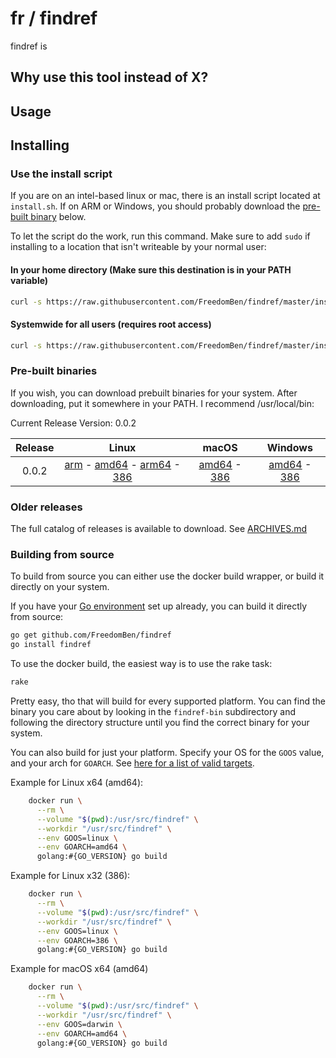 # fr / findref



findref is

## Why use this tool instead of X?



## Usage



## Installing

### Use the install script

If you are on an intel-based linux or mac, there is an install script located at
`install.sh`.  If on ARM or Windows, you should probably download the
[pre-built binary](#pre-built-binaries) below.

To let the script do the work, run this command.  Make sure to add `sudo` if
installing to a location that isn't writeable by your normal user:

#### In your home directory (Make sure this destination is in your PATH variable)
```bash
curl -s https://raw.githubusercontent.com/FreedomBen/findref/master/install.sh | bash -s $HOME/bin
```

#### Systemwide for all users (requires root access)
```bash
curl -s https://raw.githubusercontent.com/FreedomBen/findref/master/install.sh | sudo bash -s /usr/local/bin
```

### Pre-built binaries

If you wish, you can download prebuilt binaries for your system.  After downloading,
put it somewhere in your PATH.  I recommend /usr/local/bin:

Current Release Version: 0.0.2

| Release | Linux                     | macOS | Windows |
|:-------:|:-------------------------:|:-------------:|:-------------:|
| 0.0.2 | [arm](https://raw.githubusercontent.com/FreedomBen/findref-bin/master/0.0.2/linux/arm/findref) - [amd64](https://raw.githubusercontent.com/FreedomBen/findref-bin/master/0.0.2/linux/amd64/findref) - [arm64](https://raw.githubusercontent.com/FreedomBen/findref-bin/master/0.0.2/linux/arm64/findref) - [386](https://raw.githubusercontent.com/FreedomBen/findref-bin/master/0.0.2/linux/386/findref) | [amd64](https://raw.githubusercontent.com/FreedomBen/findref-bin/master/0.0.2/darwin/amd64/findref) - [386](https://raw.githubusercontent.com/FreedomBen/findref-bin/master/0.0.2/darwin/386/findref) | [amd64](https://raw.githubusercontent.com/FreedomBen/findref-bin/master/0.0.2/windows/amd64/findref.exe) - [386](https://raw.githubusercontent.com/FreedomBen/findref-bin/master/0.0.2/windows/386/findref.exe) |

### Older releases

The full catalog of releases is available to download.  See [ARCHIVES.md](ARCHIVES.md)

### Building from source

To build from source you can either use the docker build wrapper, or build it directly on your system.

If you have your [Go environment](https://golang.org/doc/install) set up
already, you can build it directly from source:

```bash
go get github.com/FreedomBen/findref
go install findref
```

To use the docker build, the easiest way is to use the rake task:

```bash
rake
```

Pretty easy, tho that will build for every supported platform.  You can find the binary you
care about by looking in the `findref-bin` subdirectory and following the directory structure
until you find the correct binary for your system.

You can also build for just
your platform.  Specify your OS for the `GOOS` value, and your arch for `GOARCH`.  See [here
for a list of valid targets](https://stackoverflow.com/a/30068222/2062384).

Example for Linux x64 (amd64):

```bash
    docker run \
      --rm \
      --volume "$(pwd):/usr/src/findref" \
      --workdir "/usr/src/findref" \
      --env GOOS=linux \
      --env GOARCH=amd64 \
      golang:#{GO_VERSION} go build
```

Example for Linux x32 (386):

```bash
    docker run \
      --rm \
      --volume "$(pwd):/usr/src/findref" \
      --workdir "/usr/src/findref" \
      --env GOOS=linux \
      --env GOARCH=386 \
      golang:#{GO_VERSION} go build
```

Example for macOS x64 (amd64)

```bash
    docker run \
      --rm \
      --volume "$(pwd):/usr/src/findref" \
      --workdir "/usr/src/findref" \
      --env GOOS=darwin \
      --env GOARCH=amd64 \
      golang:#{GO_VERSION} go build
```
